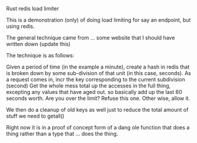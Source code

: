 Rust redis load limiter

This is a demonstration (only) of doing load limiting for say an endpoint, but using redis.

The general technique came from ... some website that I should have written down (update this)

The technique is as follows:

Given a period of time (in the example a minute), create a hash in redis that is broken down by some sub-division of that unit (in this case, seconds).
As a request comes in, incr the key corresponding to the current subdivision (second)
Get the whole mess
total up the accesses in the full thing, excepting any values that have aged out.  so basically add up the last 60 seconds worth.
Are you over the limit?  Refuse this one.
Other wise, allow it.

We then do a cleanup of old keys as well just to reduce the total amount of stuff we need to getall()

Right now it is in a proof of concept form of a dang ole function that does a thing rather than a type that ... does the thing.

 
